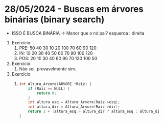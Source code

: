 # 28/05/2024 - Buscas em árvores binárias (binary search)

* ISSO É BUSCA BINÁRIA -> Menor que o nó pai? esquerda : direita

1. Exercício
   1. PRE: 50 40 30 10 20 100 70 60 90 120
   2. IN: 10 20 30 40 50 60 70 90 100 120
   3. POS: 20 10 30 40 60 90 70 120 100 50
2. Exercício
   1. Não sei, provavelmente sim.
3. Exercício
   1. ```cpp
      int Altura_Arvore(ARVORE *Raiz) {
          if (Raiz == NULL) {
              return 0;
          }
          int altura_esq = Altura_Arvore(Raiz->esq);
          int altura_dir = Altura_Arvore(Raiz->dir);
          return 1 + (altura_esq > altura_dir ? altura_esq : altura_dir);
      }
      ```
